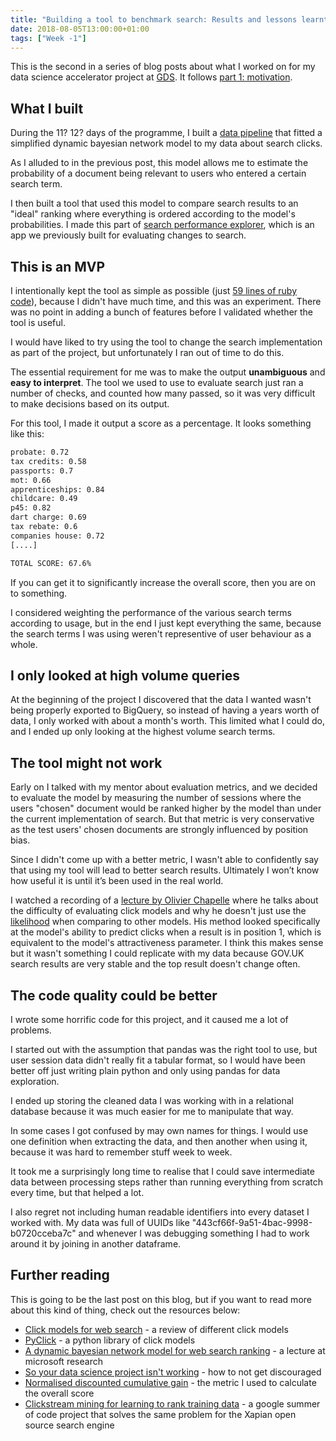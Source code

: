 ```yaml
---
title: "Building a tool to benchmark search: Results and lessons learnt"
date: 2018-08-05T13:00:00+01:00
tags: ["Week -1"]
---
```


This is the second in a series of blog posts about what I worked on for my data science accelerator project at [GDS](https://www.gov.uk/government/organisations/government-digital-service). It follows [part 1: motivation](/post/project-writeup-motivation).

## What I built
During the 11? 12? days of the programme, I built a [data pipeline](https://github.com/MatMoore/accelerator) that fitted a simplified dynamic bayesian network model to my data about search clicks.

As I alluded to in the previous post, this model allows me to estimate the probability of a
document being relevant to users who entered a certain search term.

I then built a tool that used this model to compare search results to an "ideal" ranking where everything is ordered according to the model's probabilities. I made this part of [search performance explorer](https://github.com/alphagov/search-performance-explorer/pull/62), which is an app we previously built for evaluating changes to search.

## This is an MVP
I intentionally kept the tool as simple as possible (just [59 lines of ruby code](https://github.com/alphagov/search-performance-explorer/blob/master/lib/health_check/click_model_benchmark.rb)), because I didn't have much time, and this was an experiment. There was no point in adding a bunch of features before I validated whether the tool is useful.

I would have liked to try using the tool to change the search implementation as part of the project, but unfortunately I ran out of time to do this.

The essential requirement for me was to make the output **unambiguous** and **easy to interpret**. The tool we used to use to evaluate search just ran a number of checks, and counted how many passed, so it was very difficult to make decisions based on its output.

For this tool, I made it output a score as a percentage. It looks something like this:

```bash
probate: 0.72
tax credits: 0.58
passports: 0.7
mot: 0.66
apprenticeships: 0.84
childcare: 0.49
p45: 0.82
dart charge: 0.69
tax rebate: 0.6
companies house: 0.72
[....]

TOTAL SCORE: 67.6%
```

If you can get it to significantly increase the overall score, then you are on to something.

I considered weighting the performance of the various search terms according to usage, but in the end I just kept everything the same, because the search terms I was using weren't representive of user behaviour as a whole.

## I only looked at high volume queries
At the beginning of the project I discovered that the data I wanted wasn't being properly exported to BigQuery, so instead of having a years worth of data, I only worked with about a month's worth. This limited what I could do, and I ended up only looking at the highest volume search terms.

## The tool might not work
Early on I talked with my mentor about evaluation metrics, and we decided to evaluate the model by measuring the number of sessions where the users "chosen" document would be ranked higher by the model than under the current implementation of search. But that metric is very conservative as the test users' chosen documents are strongly influenced by position bias.

Since I didn't come up with a better metric, I wasn't able to confidently say that using my tool will lead to better search results. Ultimately I won’t know how useful it is until it’s been used in the real world.

I watched a recording of a [lecture by Olivier Chapelle](https://www.youtube.com/watch?v=gvGfpc7dtMg) where he talks about the difficulty of evaluating click models and why he doesn't just use the [likelihood](https://en.wikipedia.org/wiki/Likelihood_function) when comparing to other models. His method looked specifically at the model's ability to predict clicks when a result is in position 1, which is equivalent to the model's attractiveness parameter. I think this makes sense but it wasn't something I could replicate with my data because GOV.UK search results are very stable and the top result doesn't change often.

## The code quality could be better
I wrote some horrific code for this project, and it caused me a lot of problems.

I started out with the assumption that pandas was the right tool to use, but user session data didn't really fit a tabular format, so I would have been better off just writing plain python and only using pandas for data exploration.

I ended up storing the cleaned data I was working with in a relational database because it was much easier for me to manipulate that way.

In some cases I got confused by may own names for things. I would use one definition when extracting the data, and then another when using it, because it was hard to remember stuff week to week.

It took me a surprisingly long time to realise that I could save intermediate data between processing steps rather than running everything from scratch every time, but that helped a lot.

I also regret not including human readable identifiers into every dataset I worked with. My data was full of UUIDs like "443cf66f-9a51-4bac-9998-b0720cceba7c" and whenever I was debugging something I had to work around it by joining in another dataframe.

## Further reading

This is going to be the last post on this blog, but if you want to read more about this kind of thing, check out the resources below:

- [Click models for web search](https://pdfs.semanticscholar.org/0b19/b37da5e438e6355418c726469f6a00473dc3.pdf) -  a review of different click models
- [PyClick](https://github.com/markovi/PyClick) - a python library of click models
- [A dynamic bayesian network model for web search ranking](https://youtu.be/gvGfpc7dtMg) - a lecture at microsoft research
- [So your data science project isn't working](https://medium.com/@skyetetra/so-your-data-science-project-isnt-working-7bf57e3f12f1) - how to not get discouraged
- [Normalised discounted cumulative gain](https://en.wikipedia.org/wiki/Discounted_cumulative_gain#Normalized_DCG) - the metric I used to calculate the overall score
- [Clickstream mining for learning to rank training data](https://trac.xapian.org/wiki/GSoC2017/LetorClickstream/ProjectPlan) - a google summer of code project that solves the same problem for the Xapian open source search engine
